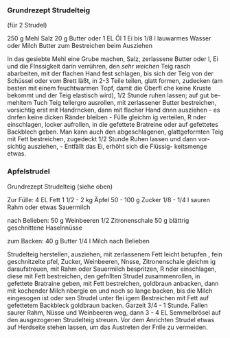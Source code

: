 ### Grundrezept Strudelteig
(für 2 Strudel)

250 g Mehl
Salz
 20 g Butter oder 1 EL Öl
  1 Ei
bis 1/8 l lauwarmes Wasser oder Milch
Butter zum Bestreichen beim Ausziehen

   In das gesiebte Mehl eine Grube machen, Salz, zerlassene Butter
oder  l, Ei und die Flnssigkeit darin verrühren, den  *sehr
weichen* Teig rasch abarbeiten, mit der flachen Hand fest
schlagen, bis sich der Teig von der Schüssel oder vom Brett läßt,
in 2-3 Teile teilen, glatt formen, zudecken (am besten mit einem
feuchtwarmen Topf, damit die Oberfl che keine Kruste bekommt und
der Teig elastisch wird), 1/2 Stunde ruhen lassen; auf gut be-
mehltem Tuch Teig tellergro  ausrollen, mit zerlassener Butter
bestreichen, vorsichtig erst mit Handrncken, dann mit flacher Hand
dnnn ausziehen - es dnrfen keine dicken Ränder bleiben - Fülle
gleichm  ig verteilen, R nder einschlagen, locker aufrollen, in
die gefettete Bratreine oder auf gefettetes Backblech geben.
   Man kann auch den abgeschlagenen, glattgeformten Teig mit Fett
bestreichen, zugedeckt 1/2 Stunde Ruhen lassen und dann vor-
sichtig ausziehen, - Entfällt das Ei, erhöht sich die Flüssig-
keitsmenge etwas.

### Apfelstrudel

Grundrezept Strudelteig (siehe oben)

Zur Fülle:
   4 EL Fett
   1 1/2 - 2 kg Äpfel
   50 - 100 g Zucker
   1/8 - 1/4 l sauren Rahm oder etwas Sauermilch

nach Belieben:
   50 g Weinbeeren
   1/2 Zitronenschale
   50 g blättrig geschnittene Haselnnüsse

zum Backen:
   40 g Butter
   1/4 l Milch nach Belieben

   Strudelteig herstellen, ausziehen, mit zerlassenem Fett leicht
betupfen , fein geschnitzelte  pfel, Zucker, Weinbeeren, Nnsse,
Zitronenschale gleichm  ig daraufstreuen, mit Rahm oder Sauermilch
bespritzen, R nder einschlagen, diese mit Fett bestreichen, den
gefnllten Strudel zusammenrollen, in gefettete Bratraine geben,
mit Fett bestreichen, goldbraun anbacken, dann mit kochender Milch
nbergie en und noch so lange backen, bis die Milch eingesogen ist
oder sen Strudel unter flei igem Bestreichen mit Fett auf gefettetem
   Backbleck goldbraun backen. Garzeit 3/4 - 1 Stunde. Fallen saurer
Rahm, Nüsse und Weinbeeren weg, dann 3 - 4 EL Semmelbrösel
auf den ausgezogenen Strudelteig streuen. Vor dem Anrichten Strudel
etwas auf Herdseite stehen lassen, um das Austreten der Fnlle zu
vermeiden.
